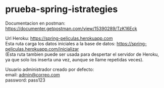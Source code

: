 # prueba-spring-istrategies

Documentacion en postman: https://documenter.getpostman.com/view/15390289/TzK16Eck

Url Heroku: https://spring-peliculas.herokuapp.com  
Esta ruta carga los datos iniciales a la base de datos: https://spring-peliculas.herokuapp.com/inicializar  
(Esta ruta tambien puede ser usada para despertar el servidor de Heroku, ya que solo los inserta una vez, aunque se llame repetidas veces).

Usuario administrador creado por defecto:  
email: admin@correo.com  
password: pass123
